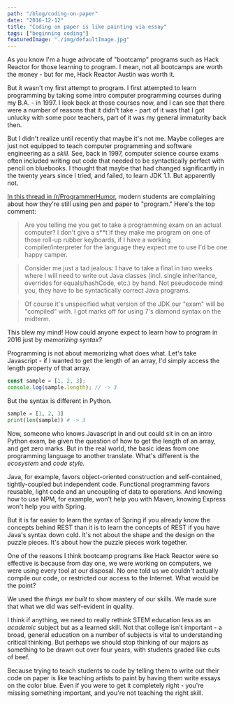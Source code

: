 ```yaml
---
path: "/blog/coding-on-paper"
date: "2016-12-12"
title: "Coding on paper is like painting via essay"
tags: ["beginning coding"]
featuredImage: "./img/defaultImage.jpg"
---
```


As you know I'm a huge advocate of "bootcamp" programs such as Hack Reactor for those learning to program.  I mean, not all bootcamps are worth the money - but for me, Hack Reactor Austin was worth it. 

But it wasn't my first attempt to program. I first attempted to learn programming by taking some intro computer programming courses during my B.A. - in 1997.  I look back at those courses now, and I can see that there were a number of reasons that it didn't take - part of it was that I got unlucky with some poor teachers, part of it was my general immaturity back then.  

But I didn't realize until recently that maybe it's not me.  Maybe colleges are just not equipped to teach computer programming and software engineering as a *skill*.  See, back in 1997, computer science course exams often included writing out code that needed to be syntactically perfect with pencil on bluebooks.  I thought that maybe that had changed significantly in the twenty years since I tried, and failed, to learn JDK 1.1.  But apparently not. 

[In this thread in /r/ProgrammerHumor](https://www.reddit.com/r/ProgrammerHumor/comments/5heq57/only_in_a_programming_course/), modern students are complaining about how they're still using pen and paper to "program."  Here's the top comment: 

> Are you telling me you get to take a programming exam on an actual computer? I don't give a s**t if they make me program on one of those roll-up rubber keyboards, if I have a working compiler/interpreter for the language they expect me to use I'd be one happy camper.

> Consider me just a tad jealous: I have to take a final in two weeks where I will need to write out Java classes (incl. single inheritance, overrides for equals/hashCode, etc.) by hand. Not pseudocode mind you, they have to be syntactically correct Java programs.

> Of course it's unspecified what version of the JDK our "exam" will be "compiled" with. I got marks off for using 7's diamond syntax on the midterm.  

This blew my mind! How could anyone expect to learn how to program in 2016 just by *memorizing syntax?* 

Programming is not about memorizing what does what.  Let's take Javascript - if I wanted to get the length of an array, I'd simply access the length property of that array. 

```javascript
const sample = [1, 2, 3];
console.log(sample.length); // -> 3
```

But the syntax is different in Python. 
```python
sample = [1, 2, 3]
print(len(sample)) # -> 3
```

Now, someone who knows Javascript in and out could sit in on an intro Python exam, be given the question of how to get the length of an array, and get zero marks.  But in the real world, the basic ideas from one programming language to another translate.  What's different is the *ecosystem* and *code style.* 

Java, for example, favors object-oriented construction and self-contained, tightly-coupled but independent code.  Functional programming favors reusable, light code and an uncoupling of data to operations.  And knowing how to use NPM, for example, won't help you with Maven, knowing Express won't help you with Spring.  

But it is far easier to learn the syntax of Spring if you already know the concepts behind REST than it is to learn the concepts of REST if you have Java's syntax down cold. It's not about the shape and the design on the puzzle pieces. It's about how the puzzle pieces work together.  

One of the reasons I think bootcamp programs like Hack Reactor were so effective is because from day one, we were working on computers, we were using every tool at our disposal. No one told us we couldn't actually compile our code, or restricted our access to the Internet.  What would be the point?

We used the *things we built* to show mastery of our skills.  We made sure that what we did was self-evident in quality.  

I think if anything, we need to really rethink STEM education less as an *academic* subject but as a learned skill.  Not that college isn't important - a broad, general education on a number of subjects is vital to understanding critical thinking.  But perhaps we should stop thinking of our majors as something to be drawn out over four years, with students graded like cuts of beef.  

Because trying to teach students to code by telling them to write out their code on paper is like teaching artists to paint by having them write essays on the color blue.  Even if you were to get it completely right - you're missing something important, and you're not teaching the right skill. 

